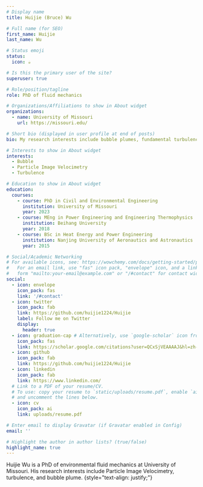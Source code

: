 ```yaml
---
# Display name
title: Huijie (Bruce) Wu

# Full name (for SEO)
first_name: Huijie
last_name: Wu

# Status emoji
status:
  icon: ☕️

# Is this the primary user of the site?
superuser: true

# Role/position/tagline
role: PhD of fluid mechanics

# Organizations/Affiliations to show in About widget
organizations:
  - name: University of Missouri
    url: https://missouri.edu/

# Short bio (displayed in user profile at end of posts)
bio: My research interests include bubble plumes, fundamental turbulence mechanism, Particle Image Velocimetry, etc. 

# Interests to show in About widget
interests:
  - Bubble
  - Particle Image Velocimetry
  - Turbulence

# Education to show in About widget
education:
  courses:
    - course: PhD in Civil and Environmental Engineering
      institution: University of Missouri
      year: 2023
    - course: MEng in Power Engineering and Engineering Thermophysics
      institution: Beihang University
      year: 2018
    - course: BSc in Heat Energy and Power Engineering
      institution: Nanjing University of Aeronautics and Astronautics
      year: 2015

# Social/Academic Networking
# For available icons, see: https://wowchemy.com/docs/getting-started/page-builder/#icons
#   For an email link, use "fas" icon pack, "envelope" icon, and a link in the
#   form "mailto:your-email@example.com" or "/#contact" for contact widget.
social:
  - icon: envelope
    icon_pack: fas
    link: '/#contact'
  - icon: twitter
    icon_pack: fab
    link: https://github.com/huijie1224/Huijie
    label: Follow me on Twitter
    display:
      header: true
  - icon: graduation-cap # Alternatively, use `google-scholar` icon from `ai` icon pack
    icon_pack: fas
    link: https://scholar.google.com/citations?user=QCxSjVEAAAAJ&hl=zh-CN
  - icon: github
    icon_pack: fab
    link: https://github.com/huijie1224/Huijie
  - icon: linkedin
    icon_pack: fab
    link: https://www.linkedin.com/
  # Link to a PDF of your resume/CV.
  # To use: copy your resume to `static/uploads/resume.pdf`, enable `ai` icons in `params.yaml`,
  # and uncomment the lines below.
  - icon: cv
    icon_pack: ai
    link: uploads/resume.pdf

# Enter email to display Gravatar (if Gravatar enabled in Config)
email: ''

# Highlight the author in author lists? (true/false)
highlight_name: true
---
```


Huijie Wu is a PhD of environmental fluid mechanics at University of Missouri. His research interests include Particle Image Velocimetry, turbulence, and bubble plume.
{style="text-align: justify;"}
